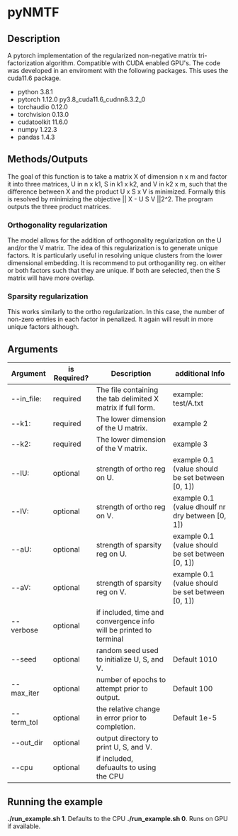 # pyNMTF

## Description 
A pytorch implementation of the regularized non-negative matrix tri-factorization algorithm. Compatible with CUDA enabled GPU's. The code was developed in an enviroment with the following packages. This uses the cuda11.6 package.  

- python 3.8.1
- pytorch 1.12.0 py3.8_cuda11.6_cudnn8.3.2_0
- torchaudio  0.12.0 
- torchvision 0.13.0
- cudatoolkit 11.6.0
- numpy 1.22.3
- pandas 1.4.3 

## Methods/Outputs
The goal of this function is to take a matrix X of dimension n x m and factor it into three matrices, U in n x k1, S in k1 x k2, and V in k2 x m, such that the difference between X and the product U x S x V is minimized. Formally this is resolved by minimizing the objective || X - U S V ||2^2. The program outputs the three product matrices. 

### Orthogonality regularization
The model allows for the addition of orthogonality regularization on the U and/or the V matrix. The idea of this regularization is to generate unique factors. It is particularly useful in resolving unique clusters from the lower dimensional embedding. It is recommend to put orthoganility reg. on either or both factors such that they are unique. If both are selected, then the S matrix will have more overlap. 

### Sparsity regularization 
This works similarly to the ortho regularization. In this case, the number of non-zero entries in each factor in penalized. It again will result in more unique factors although. 

## Arguments 

| Argument | is Required? | Description | additional Info                                                |
| ---------|--------------|-------------|----------------------------------------------------------------|
| --in_file: | required | The file containing the tab delimited X matrix if full form. | example: test/A.txt                                            |
| --k1:		   | required |	The lower dimension of the U matrix.                         | example 2                                                      | 
| --k2:		   | required | The lower dimension of the V matrix.                         | example 3                                                      |
| --lU:		   | optional	|	strength of ortho reg on U.                                  | example 0.1 (value should be set between [0, 1])               |
| --lV:		   | optional	|	strength of ortho reg on V.                                  | example 0.1 (value dhoulf nr dry between [0, 1])               |
| --aU:		   | optional	|	strength of sparsity reg on U. | example 0.1 (value should be set between [0, 1]) |
| --aV:		   | optional	|	strength of sparsity reg on V. | example 0.1 (value should be set between [0, 1])  |
| --verbose	 | optional |		if included, time and convergence info will be printed to terminal |
| --seed		 | optional	|	random seed used to initialize U, S, and V. | Default 1010                                                   |
| --max_iter | optional	|	number of epochs to attempt prior to output.| Default 100                                                    |
| --term_tol | optional	|	the relative change in error prior to completion. | Default 1e-5                                                   |	
| --out_dir	 | optional	|	output directory to print U, S, and V.  |
| --cpu		   | optional	|	if included, defuaults to using the CPU | 

## Running the example 
**./run_example.sh 1**.  Defaults to the CPU 
**./run_example.sh 0**.  Runs on GPU if available. 
